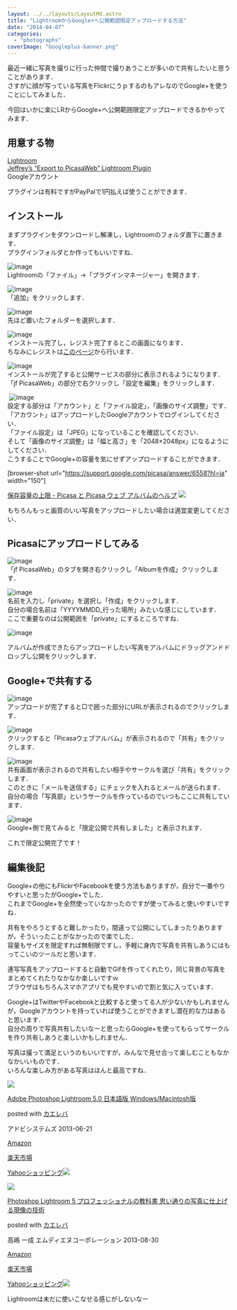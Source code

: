 ```yaml
---
layout: ../../layouts/LayoutMd.astro
title: "LightroomからGoogle+へ公開範囲限定アップロードする方法"
date: "2014-04-07"
categories: 
  - "photographs"
coverImage: "Googleplus-banner.png"
---
```


最近一緒に写真を撮りに行った仲間で撮りあうことが多いので共有したいと思うことがあります．  
さすがに顔が写っている写真をFlickrにうｐするのもアレなのでGoogle+を使うことにしてみました．

今回はいかに楽にLRからGoogle+へ公開範囲限定アップロードできるかやってみます．

## 用意する物

[Lightroom](http://www.adobe.com/jp/products/photoshop-lightroom.html)  
[Jeffrey’s “Export to PicasaWeb” Lightroom Plugin](http://regex.info/blog/lightroom-goodies/picasaweb)  
Googleアカウント

プラグインは有料ですがPayPalで1円払えば使うことができます．

## インストール

まずプラグインをダウンロードし解凍し，Lightroomのフォルダ直下に置きます．  
プラグインフォルダとか作ってもいいですね．

![image](/wp/images/image.png "image")   
Lightroomの「ファイル」→「プラグインマネージャー」を開きます．

![image](/wp/images/image1.png "image")  
「追加」をクリックします．

![image](/wp/images/image2.png "image")  
先ほど置いたフォルダーを選択します．

![image](/wp/images/image3.png "image")  
インストール完了し，レジスト完了するとこの画面になります．  
ちなみにレジストは[このページ](http://regex.info/blog/lightroom-goodies/register)から行います．

![image](/wp/images/image4.png "image")  
インストールが完了すると公開サービスの部分に表示されるようになります．  
「jf PicasaWeb」の部分で右クリックし「設定を編集」をクリックします．

 ![image](/wp/images/image5.png "image")  
設定する部分は「アカウント」と「ファイル設定」，「画像のサイズ調整」です．  
「アカウント」はアップロードしたGoogleアカウントでログインしてください．  
「ファイル設定」は「JPEG」になっていることを確認してください．  
そして「画像のサイズ調整」は「幅と高さ」を「2048×2048px」になるようにしてください．  
こうすることでGoogle+の容量を気にせずアップロードすることができます．

\[browser-shot url="https://support.google.com/picasa/answer/6558?hl=ja" width="150"\]

[保存容量の上限 - Picasa と Picasa ウェブ アルバムのヘルプ](https://support.google.com/picasa/answer/6558?hl=ja) [![](http://b.hatena.ne.jp/entry/image/https://support.google.com/picasa/answer/6558?hl=ja)](http://b.hatena.ne.jp/entry/https://support.google.com/picasa/answer/6558?hl=ja)

もちろんもっと画質のいい写真をアップロードしたい場合は適宜変更してください．

## Picasaにアップロードしてみる

![image](/wp/images/image6.png "image")   
「jf PicasaWeb」のタブを開き右クリックし「Albumを作成」クリックします．

![image](/wp/images/image7.png "image")  
名前を入力し「private」を選択し「作成」をクリックします．  
自分の場合名前は「YYYYMMDD\_行った場所」みたいな感じにしています．  
ここで重要なのは公開範囲を「private」にするところですね．

![image](/wp/images/image8.png "image")

アルバムが作成できたらアップロードしたい写真をアルバムにドラッグアンドドロップし公開をクリックします．

## Google+で共有する

![image](/wp/images/image9.png "image")  
アップロードが完了すると□で囲った部分にURLが表示されるのでクリックします．

![image](/wp/images/image10.png "image")  
クリックすると「Picasaウェブアルバム」が表示されるので「共有」をクリックします．

![image](/wp/images/image11.png "image")  
共有画面が表示されるので共有したい相手やサークルを選び「共有」をクリックします．  
このときに「メールを送信する」にチェックを入れるとメールが送られます．  
自分の場合「写真部」というサークルを作っているのでいつもここに共有しています．

![image](/wp/images/image12.png "image")  
Google+側で見てみると「限定公開で共有しました」と表示されます．

これで限定公開完了です！

## 編集後記

Google+の他にもFlickrやFacebookを使う方法もありますが，自分で一番やりやすいと思ったがGoogle+でした．  
これまでGoogle+を全然使っていなかったのですが使ってみると使いやすいですね．

共有をやろうとすると難しかったり，間違って公開にしてしまったりありますが，そういったことがなかったので楽でした．  
容量もサイズを限定すれば無制限ですし，手軽に身内で写真を共有しあうにはもってこいのツールだと思います．

連写写真をアップロードすると自動でGifを作ってくれたり，同じ背景の写真をまとめてくれたりなかなか楽しいですｗ  
ブラウザはもちろんスマホアプリでも見やすいので割と気に入っています．

Google+はTwitterやFacebookと比較すると使ってる人が少ないかもしれませんが，Googleアカウントを持っていれば使うことができますし潜在的な力はあると思います．  
自分の周りで写真共有したいなーと思ったらGoogle+を使ってもらってサークルを作り共有しあうと楽しいかもしれません．

写真は撮って満足というのもいいですが，みんなで見せ合って楽しむこともなかなかいいものです．  
いろんな楽しみ方がある写真はほんと最高ですね．

[![](/wp/images/41Nf2zmv%2BlL._SL160_.jpg)](https://www.amazon.co.jp/exec/obidos/ASIN/B00DAOTQJE/mizuka123-22/ref=nosim/)

[Adobe Photoshop Lightroom 5.0 日本語版 Windows/Macintosh版](https://www.amazon.co.jp/exec/obidos/ASIN/B00DAOTQJE/mizuka123-22/ref=nosim/)

posted with [カエレバ](http://kaereba.com)

アドビシステムズ 2013-06-21

[Amazon](http://www.amazon.co.jp/gp/search?keywords=Adobe%20Photoshop%20Lightroom%205.0&__mk_ja_JP=%83J%83%5E%83J%83i&tag=mizuka123-22 "アマゾン")

[楽天市場](http://hb.afl.rakuten.co.jp/hgc/032b53ee.4b34c5ee.0f4a541e.f440145e/?pc=http%3A%2F%2Fsearch.rakuten.co.jp%2Fsearch%2Fmall%2FAdobe%2520Photoshop%2520Lightroom%25205.0%2F-%2Ff.1-p.1-s.1-sf.0-st.A-v.2%3Fx%3D0%26scid%3Daf_ich_link_urltxt%26m%3Dhttp%3A%2F%2Fm.rakuten.co.jp%2F "楽天市場")

[Yahooショッピング![](//ad.jp.ap.valuecommerce.com/servlet/gifbanner?sid=3066752&pid=881990642)](//ck.jp.ap.valuecommerce.com/servlet/referral?sid=3066752&pid=881990642&vc_url=http%3A%2F%2Fshopping.search.yahoo.co.jp%2Fsearch%3FuIv%3Don%26ei%3DUTF-8%26tab_ex%3Dcommerce%26slider%3D0%26va%3DAdobe%2520Photoshop%2520Lightroom%25205.0 "Yahooショッピング")

[![](/wp/images/51RK-WaYl6L._SL160_.jpg)](https://www.amazon.co.jp/exec/obidos/ASIN/4844363638/mizuka123-22/ref=nosim/)

[Photoshop Lightroom 5 プロフェッショナルの教科書 思い通りの写真に仕上げる現像の技術](https://www.amazon.co.jp/exec/obidos/ASIN/4844363638/mizuka123-22/ref=nosim/)

posted with [カエレバ](http://kaereba.com)

高嶋 一成 エムディエヌコーポレーション 2013-08-30

[Amazon](http://www.amazon.co.jp/gp/search?keywords=Photoshop%20Lightroom%205&__mk_ja_JP=%83J%83%5E%83J%83i&tag=mizuka123-22 "アマゾン")

[楽天市場](http://hb.afl.rakuten.co.jp/hgc/032b53ee.4b34c5ee.0f4a541e.f440145e/?pc=http%3A%2F%2Fsearch.rakuten.co.jp%2Fsearch%2Fmall%2FPhotoshop%2520Lightroom%25205%2F-%2Ff.1-p.1-s.1-sf.0-st.A-v.2%3Fx%3D0%26scid%3Daf_ich_link_urltxt%26m%3Dhttp%3A%2F%2Fm.rakuten.co.jp%2F "楽天市場")

[Yahooショッピング![](//ad.jp.ap.valuecommerce.com/servlet/gifbanner?sid=3066752&pid=881990642)](//ck.jp.ap.valuecommerce.com/servlet/referral?sid=3066752&pid=881990642&vc_url=http%3A%2F%2Fshopping.search.yahoo.co.jp%2Fsearch%3FuIv%3Don%26ei%3DUTF-8%26tab_ex%3Dcommerce%26slider%3D0%26va%3DPhotoshop%2520Lightroom%25205 "Yahooショッピング")

Lightroomは未だに使いこなせる感じがしないなー
